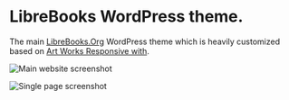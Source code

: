 # LibreBooks WordPress theme.
The main [LibreBooks.Org](http://LibreBooks.Org) WordPress theme which is heavily customized based on [Art Works Responsive with](www.dessign.net/art-works-responsive-theme-free-2013/).

![Main website screenshot](https://github.com/LibreBooksOrg/wp-theme/blob/master/screenshot.jpg "Main website screenshot")

![Single page screenshot](https://github.com/LibreBooksOrg/wp-theme/blob/master/LibreBooks.Org-Single-page.jpg "Main website screenshot")
